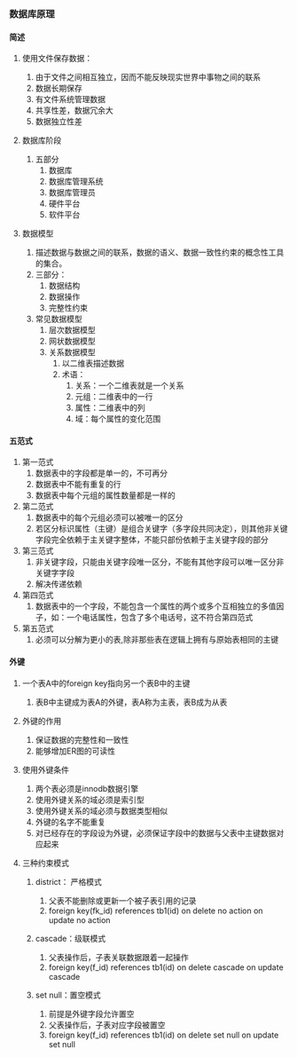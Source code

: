 ### 数据库原理
#### 简述
1. 使用文件保存数据：
	1. 由于文件之间相互独立，因而不能反映现实世界中事物之间的联系
	2. 数据长期保存
	3. 有文件系统管理数据
	4. 共享性差，数据冗余大
	5. 数据独立性差

2. 数据库阶段
	1. 五部分
		1. 数据库
		2. 数据库管理系统
		3. 数据库管理员
		4. 硬件平台
		5. 软件平台
3. 数据模型
	1. 描述数据与数据之间的联系，数据的语义、数据一致性约束的概念性工具的集合。
	2. 三部分：
		1. 数据结构
		2. 数据操作
		3. 完整性约束
	3. 常见数据模型
		1. 层次数据模型
		2. 网状数据模型
		3. 关系数据模型
			1. 以二维表描述数据
			2. 术语：
				1. 关系：一个二维表就是一个关系
				2. 元组：二维表中的一行
				3. 属性：二维表中的列
				4. 域：每个属性的变化范围

#### 五范式
1. 第一范式
	1. 数据表中的字段都是单一的，不可再分
	2. 数据表中不能有重复的行
	3. 数据表中每个元组的属性数量都是一样的
2. 第二范式
	1. 数据表中的每个元组必须可以被唯一的区分
	2. 若区分标识属性（主键）是组合关键字（多字段共同决定），则其他非关键字段完全依赖于主关键字整体，不能只部份依赖于主关键字段的部分
3. 第三范式
	1. 非关键字段，只能由关键字段唯一区分，不能有其他字段可以唯一区分非关键字字段
	2. 解决传递依赖
4. 第四范式
	1. 数据表中的一个字段，不能包含一个属性的两个或多个互相独立的多值因子，如：一个电话属性，包含了多个电话号，这不符合第四范式
5. 第五范式
	1. 必须可以分解为更小的表,除非那些表在逻辑上拥有与原始表相同的主键
	
#### 外键
1. 一个表A中的foreign key指向另一个表B中的主键
	1. 表B中主键成为表A的外键，表A称为主表，表B成为从表
2. 外键的作用
	1. 保证数据的完整性和一致性
	2. 能够增加ER图的可读性
3. 使用外键条件
	1. 两个表必须是innodb数据引擎
	2. 使用外键关系的域必须是索引型
	3. 使用外键关系的域必须与数据类型相似
	4. 外键的名字不能重复
	5. 对已经存在的字段设为外键，必须保证字段中的数据与父表中主键数据对应起来

4. 三种约束模式
	1. district： 严格模式
		1. 父表不能删除或更新一个被子表引用的记录
		2. foreign key(fk_id) references tb1(id) on delete no action on update no action

	2. cascade：级联模式
		1. 父表操作后，子表关联数据跟着一起操作
		2. foreign key(f_id) references tb1(id) on delete cascade on update cascade
		
	3. set null：置空模式
		1. 前提是外键字段允许置空
		2. 父表操作后，子表对应字段被置空
		3. foreign key(f_id) references tb1(id) on delete set null on update set null